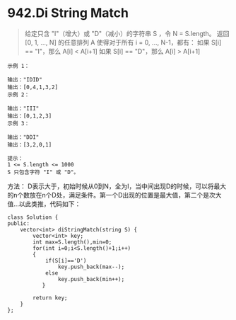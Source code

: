 # 942.Di String Match
> 给定只含 "I"（增大）或 "D"（减小）的字符串 S ，令 N = S.length。
返回 [0, 1, ..., N] 的任意排列 A 使得对于所有 i = 0, ..., N-1，都有：
如果 S[i] == "I"，那么 A[i] < A[i+1]
如果 S[i] == "D"，那么 A[i] > A[i+1]

```
示例 1：

输出："IDID"
输出：[0,4,1,3,2]
示例 2：

输出："III"
输出：[0,1,2,3]
示例 3：

输出："DDI"
输出：[3,2,0,1]

提示：
1 <= S.length <= 1000
S 只包含字符 "I" 或 "D"。
```
方法： D表示大于，初始时候从0到N，全为I，当中间出现D的时候，可以将最大的n个数放在n个D处，满足条件。第一个D出现的位置是最大值，第二个是次大值...以此类推，代码如下：
```
class Solution {
public:
    vector<int> diStringMatch(string S) {
        vector<int> key;
        int max=S.length(),min=0;
        for(int i=0;i<S.length()+1;i++)
        {
            if(S[i]=='D')
                key.push_back(max--);
            else
                key.push_back(min++);
           }

        return key;
    }
};
```
